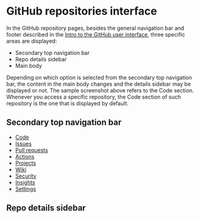 # GitHub repositories interface

In the GitHub repository pages, besides the general navigation bar and footer described in the [Intro to the GitHub user interface](../intro-to-github-ui.md), three specific areas are displayed:

* Secondary top navigation bar
* Repo details sidebar
* Main body

Depending on which option is selected from the secondary top navigation bar, the content in the main body changes and the details sidebar may be displayed or not. The sample screenshot above refers to the Code section. Whenever you access a specific repository, the Code section of such repository is the one that is displayed by default.

## Secondary top navigation bar

* [Code](github-repository-interface.md)
* [Issues](github-repository-interface.md)
* [Pull requests](github-repository-interface.md)
* [Actions](github-repository-interface.md)
* [Projects](github-repository-interface.md)
* [Wiki](github-repository-interface.md)
* [Security](github-repository-interface.md)
* [Insights](github-repository-interface.md)
* [Settings](github-repository-interface.md)

## Repo details sidebar
